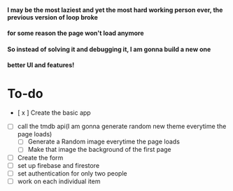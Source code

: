 #### I may be the most laziest and yet the most hard working person ever, the previous version of loop broke

#### for some reason the page won't load anymore

#### So instead of solving it and debugging it, I am gonna build a new one

#### better UI and features!


# To-do

* [ x ] Create the basic app
* [ ] call the tmdb api(I am gonna generate random new theme everytime the page loads)
    * [ ] Generate a Random image everytime the page loads
    * [ ] Make that image the background of the first page
* [ ] Create the form
* [ ] set up firebase and firestore
* [ ] set authentication for only two people
* [ ] work on each individual item